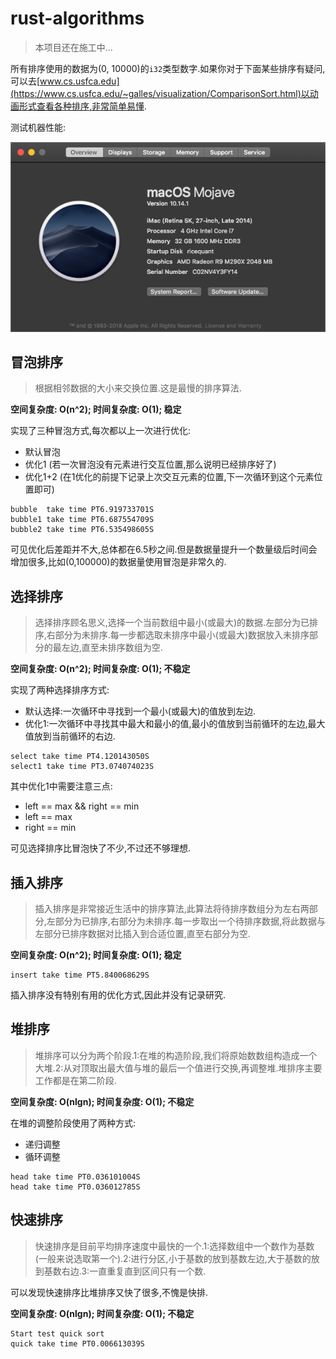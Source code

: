 # rust-algorithms

> 本项目还在施工中...

所有排序使用的数据为(0, 10000)的`i32`类型数字.如果你对于下面某些排序有疑问,可以去[www.cs.usfca.edu](https://www.cs.usfca.edu/~galles/visualization/ComparisonSort.html)以动画形式查看各种排序,非常简单易懂.

测试机器性能:

![机器性能](./machine.png)

## 冒泡排序

> 根据相邻数据的大小来交换位置.这是最慢的排序算法.

**空间复杂度: O(n^2); 时间复杂度: O(1); 稳定**

实现了三种冒泡方式,每次都以上一次进行优化:

- 默认冒泡
- 优化1 (若一次冒泡没有元素进行交互位置,那么说明已经排序好了)
- 优化1+2 (在1优化的前提下记录上次交互元素的位置,下一次循环到这个元素位置即可)

```
bubble  take time PT6.919733701S
bubble1 take time PT6.687554709S
bubble2 take time PT6.535498605S
```

可见优化后差距并不大,总体都在6.5秒之间.但是数据量提升一个数量级后时间会增加很多,比如(0,100000)的数据量使用冒泡是非常久的.

## 选择排序

> 选择排序顾名思义,选择一个当前数组中最小(或最大)的数据.左部分为已排序,右部分为未排序.每一步都选取未排序中最小(或最大)数据放入未排序部分的最左边,直至未排序数组为空.

**空间复杂度: O(n^2); 时间复杂度: O(1); 不稳定**

实现了两种选择排序方式:

- 默认选择:一次循环中寻找到一个最小(或最大)的值放到左边.
- 优化1:一次循环中寻找其中最大和最小的值,最小的值放到当前循环的左边,最大值放到当前循环的右边.

```
select take time PT4.120143050S
select1 take time PT3.074074023S
```

其中优化1中需要注意三点:

- left == max && right == min
- left == max
- right == min

可见选择排序比冒泡快了不少,不过还不够理想.

## 插入排序

> 插入排序是非常接近生活中的排序算法,此算法将待排序数组分为左右两部分,左部分为已排序,右部分为未排序.每一步取出一个待排序数据,将此数据与左部分已排序数据对比插入到合适位置,直至右部分为空.

**空间复杂度: O(n^2); 时间复杂度: O(1); 稳定**

```
insert take time PT5.840068629S
```

插入排序没有特别有用的优化方式,因此并没有记录研究.

## 堆排序

> 堆排序可以分为两个阶段.1:在堆的构造阶段,我们将原始数数组构造成一个大堆.2:从对顶取出最大值与堆的最后一个值进行交换,再调整堆.堆排序主要工作都是在第二阶段.

**空间复杂度: O(nlgn); 时间复杂度: O(1); 不稳定**

在堆的调整阶段使用了两种方式:

- 递归调整
- 循环调整

```
head take time PT0.036101004S
head take time PT0.036012785S
```

## 快速排序

> 快速排序是目前平均排序速度中最快的一个.1:选择数组中一个数作为基数(一般来说选取第一个).2:进行分区,小于基数的放到基数左边,大于基数的放到基数右边.3:一直重复直到区间只有一个数.

可以发现快速排序比堆排序又快了很多,不愧是快排.

**空间复杂度: O(nlgn); 时间复杂度: O(1); 不稳定**

```
Start test quick sort
quick take time PT0.006613039S
```
